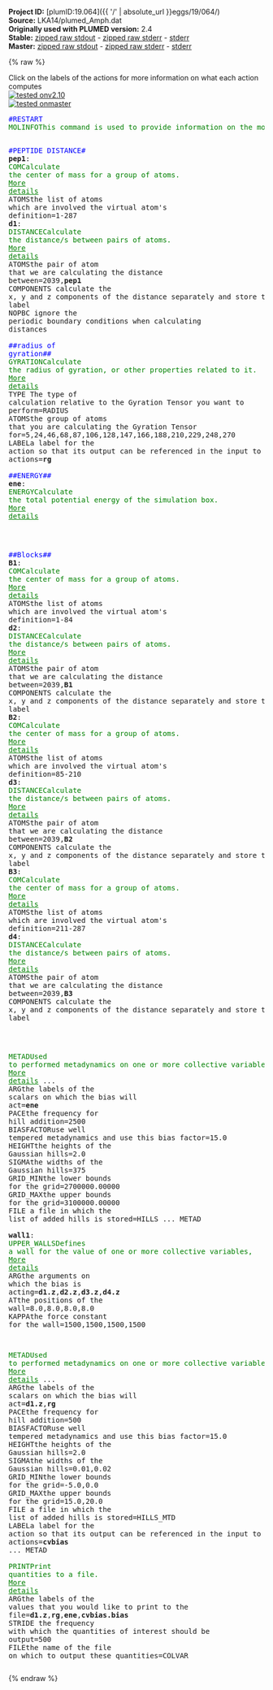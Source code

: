 **Project ID:** [plumID:19.064]({{ '/' | absolute_url }}eggs/19/064/)  
**Source:** LKA14/plumed_Amph.dat  
**Originally used with PLUMED version:** 2.4  
**Stable:** [zipped raw stdout](plumed_Amph.dat.plumed.stdout.txt.zip) - [zipped raw stderr](plumed_Amph.dat.plumed.stderr.txt.zip) - [stderr](plumed_Amph.dat.plumed.stderr)  
**Master:** [zipped raw stdout](plumed_Amph.dat.plumed_master.stdout.txt.zip) - [zipped raw stderr](plumed_Amph.dat.plumed_master.stderr.txt.zip) - [stderr](plumed_Amph.dat.plumed_master.stderr)  

{% raw %}
<div class="plumedpreheader">
<div class="headerInfo" id="value_details_data/LKA14/plumed_Amph.dat"> Click on the labels of the actions for more information on what each action computes </div>
<div class="containerBadge">
<div class="headerBadge"><a href="plumed_Amph.dat.plumed.stderr"><img src="https://img.shields.io/badge/v2.10-passing-green.svg" alt="tested onv2.10" /></a></div>
<div class="headerBadge"><a href="plumed_Amph.dat.plumed_master.stderr"><img src="https://img.shields.io/badge/master-passing-green.svg" alt="tested onmaster" /></a></div>
</div>
</div>
<pre class="plumedlisting">
<span style="color:blue" class="comment">#RESTART</span>
<span class="plumedtooltip" style="color:green">MOLINFO<span class="right">This command is used to provide information on the molecules that are present in your system. <a href="https://www.plumed.org/doc-master/user-doc/html/MOLINFO" style="color:green">More details</a><i></i></span></span> <span class="plumedtooltip">MOLTYPE<span class="right"> what kind of molecule is contained in the pdb file - usually not needed since protein/RNA/DNA are compatible<i></i></span></span>=protein <span class="plumedtooltip">STRUCTURE<span class="right">a file in pdb format containing a reference structure<i></i></span></span>=conf.pdb

<span style="color:blue" class="comment">#PEPTIDE DISTANCE#</span>
<span style="display:none;" id="data/LKA14/plumed_Amph.dat">The MOLINFO action with label <b></b> calculates something</span><b name="data/LKA14/plumed_Amph.datpep1" onclick='showPath("data/LKA14/plumed_Amph.dat","data/LKA14/plumed_Amph.datpep1","data/LKA14/plumed_Amph.datpep1","brown")'>pep1</b>: <span class="plumedtooltip" style="color:green">COM<span class="right">Calculate the center of mass for a group of atoms. <a href="https://www.plumed.org/doc-master/user-doc/html/COM" style="color:green">More details</a><i></i></span></span> <span class="plumedtooltip">ATOMS<span class="right">the list of atoms which are involved the virtual atom's definition<i></i></span></span>=1-287
<span style="display:none;" id="data/LKA14/plumed_Amph.datpep1">The COM action with label <b>pep1</b> calculates something</span><b name="data/LKA14/plumed_Amph.datd1" onclick='showPath("data/LKA14/plumed_Amph.dat","data/LKA14/plumed_Amph.datd1","data/LKA14/plumed_Amph.datd1","brown")'>d1</b>: <span class="plumedtooltip" style="color:green">DISTANCE<span class="right">Calculate the distance/s between pairs of atoms. <a href="https://www.plumed.org/doc-master/user-doc/html/DISTANCE" style="color:green">More details</a><i></i></span></span> <span class="plumedtooltip">ATOMS<span class="right">the pair of atom that we are calculating the distance between<i></i></span></span>=2039,<b name="data/LKA14/plumed_Amph.datpep1">pep1</b> <span class="plumedtooltip">COMPONENTS<span class="right"> calculate the x, y and z components of the distance separately and store them as label<i></i></span></span> <span class="plumedtooltip">NOPBC<span class="right"> ignore the periodic boundary conditions when calculating distances<i></i></span></span>
<br/><span style="color:blue" class="comment">##radius of gyration##</span>
<span style="display:none;" id="data/LKA14/plumed_Amph.datd1">The DISTANCE action with label <b>d1</b> calculates the following quantities:<table  align="center" frame="void" width="95%" cellpadding="5%"><tr><td width="5%"><b> Quantity </b>  </td><td><b> Description </b> </td></tr><tr><td width="5%">d1.x</td><td>the x-component of the vector connecting the two atoms</td></tr><tr><td width="5%">d1.y</td><td>the y-component of the vector connecting the two atoms</td></tr><tr><td width="5%">d1.z</td><td>the z-component of the vector connecting the two atoms</td></tr><tr><td width="5%">d1.value</td><td>the DISTANCE between this pair of atoms</td></tr></table></span><span class="plumedtooltip" style="color:green">GYRATION<span class="right">Calculate the radius of gyration, or other properties related to it. <a href="https://www.plumed.org/doc-master/user-doc/html/GYRATION" style="color:green">More details</a><i></i></span></span> <span class="plumedtooltip">TYPE<span class="right"> The type of calculation relative to the Gyration Tensor you want to perform<i></i></span></span>=RADIUS <span class="plumedtooltip">ATOMS<span class="right">the group of atoms that you are calculating the Gyration Tensor for<i></i></span></span>=5,24,46,68,87,106,128,147,166,188,210,229,248,270 <span class="plumedtooltip">LABEL<span class="right">a label for the action so that its output can be referenced in the input to other actions<i></i></span></span>=<b name="data/LKA14/plumed_Amph.datrg" onclick='showPath("data/LKA14/plumed_Amph.dat","data/LKA14/plumed_Amph.datrg","data/LKA14/plumed_Amph.datrg","brown")'>rg</b>
<br/><span style="color:blue" class="comment">##ENERGY##</span>
<span style="display:none;" id="data/LKA14/plumed_Amph.datrg">The GYRATION action with label <b>rg</b> calculates the following quantities:<table  align="center" frame="void" width="95%" cellpadding="5%"><tr><td width="5%"><b> Quantity </b>  </td><td><b> Description </b> </td></tr><tr><td width="5%">rg.value</td><td>the radius that was computed from the weights</td></tr></table></span><b name="data/LKA14/plumed_Amph.datene" onclick='showPath("data/LKA14/plumed_Amph.dat","data/LKA14/plumed_Amph.datene","data/LKA14/plumed_Amph.datene","brown")'>ene</b>: <span class="plumedtooltip" style="color:green">ENERGY<span class="right">Calculate the total potential energy of the simulation box. <a href="https://www.plumed.org/doc-master/user-doc/html/ENERGY" style="color:green">More details</a><i></i></span></span>

<br/><span style="color:blue" class="comment">##Blocks##</span>
<span style="display:none;" id="data/LKA14/plumed_Amph.datene">The ENERGY action with label <b>ene</b> calculates something</span><b name="data/LKA14/plumed_Amph.datB1" onclick='showPath("data/LKA14/plumed_Amph.dat","data/LKA14/plumed_Amph.datB1","data/LKA14/plumed_Amph.datB1","brown")'>B1</b>: <span class="plumedtooltip" style="color:green">COM<span class="right">Calculate the center of mass for a group of atoms. <a href="https://www.plumed.org/doc-master/user-doc/html/COM" style="color:green">More details</a><i></i></span></span> <span class="plumedtooltip">ATOMS<span class="right">the list of atoms which are involved the virtual atom's definition<i></i></span></span>=1-84
<span style="display:none;" id="data/LKA14/plumed_Amph.datB1">The COM action with label <b>B1</b> calculates something</span><b name="data/LKA14/plumed_Amph.datd2" onclick='showPath("data/LKA14/plumed_Amph.dat","data/LKA14/plumed_Amph.datd2","data/LKA14/plumed_Amph.datd2","brown")'>d2</b>: <span class="plumedtooltip" style="color:green">DISTANCE<span class="right">Calculate the distance/s between pairs of atoms. <a href="https://www.plumed.org/doc-master/user-doc/html/DISTANCE" style="color:green">More details</a><i></i></span></span> <span class="plumedtooltip">ATOMS<span class="right">the pair of atom that we are calculating the distance between<i></i></span></span>=2039,<b name="data/LKA14/plumed_Amph.datB1">B1</b> <span class="plumedtooltip">COMPONENTS<span class="right"> calculate the x, y and z components of the distance separately and store them as label<i></i></span></span> 
<span style="display:none;" id="data/LKA14/plumed_Amph.datd2">The DISTANCE action with label <b>d2</b> calculates the following quantities:<table  align="center" frame="void" width="95%" cellpadding="5%"><tr><td width="5%"><b> Quantity </b>  </td><td><b> Description </b> </td></tr><tr><td width="5%">d2.x</td><td>the x-component of the vector connecting the two atoms</td></tr><tr><td width="5%">d2.y</td><td>the y-component of the vector connecting the two atoms</td></tr><tr><td width="5%">d2.z</td><td>the z-component of the vector connecting the two atoms</td></tr><tr><td width="5%">d2.value</td><td>the DISTANCE between this pair of atoms</td></tr></table></span><b name="data/LKA14/plumed_Amph.datB2" onclick='showPath("data/LKA14/plumed_Amph.dat","data/LKA14/plumed_Amph.datB2","data/LKA14/plumed_Amph.datB2","brown")'>B2</b>: <span class="plumedtooltip" style="color:green">COM<span class="right">Calculate the center of mass for a group of atoms. <a href="https://www.plumed.org/doc-master/user-doc/html/COM" style="color:green">More details</a><i></i></span></span> <span class="plumedtooltip">ATOMS<span class="right">the list of atoms which are involved the virtual atom's definition<i></i></span></span>=85-210
<span style="display:none;" id="data/LKA14/plumed_Amph.datB2">The COM action with label <b>B2</b> calculates something</span><b name="data/LKA14/plumed_Amph.datd3" onclick='showPath("data/LKA14/plumed_Amph.dat","data/LKA14/plumed_Amph.datd3","data/LKA14/plumed_Amph.datd3","brown")'>d3</b>: <span class="plumedtooltip" style="color:green">DISTANCE<span class="right">Calculate the distance/s between pairs of atoms. <a href="https://www.plumed.org/doc-master/user-doc/html/DISTANCE" style="color:green">More details</a><i></i></span></span> <span class="plumedtooltip">ATOMS<span class="right">the pair of atom that we are calculating the distance between<i></i></span></span>=2039,<b name="data/LKA14/plumed_Amph.datB2">B2</b> <span class="plumedtooltip">COMPONENTS<span class="right"> calculate the x, y and z components of the distance separately and store them as label<i></i></span></span> 
<span style="display:none;" id="data/LKA14/plumed_Amph.datd3">The DISTANCE action with label <b>d3</b> calculates the following quantities:<table  align="center" frame="void" width="95%" cellpadding="5%"><tr><td width="5%"><b> Quantity </b>  </td><td><b> Description </b> </td></tr><tr><td width="5%">d3.x</td><td>the x-component of the vector connecting the two atoms</td></tr><tr><td width="5%">d3.y</td><td>the y-component of the vector connecting the two atoms</td></tr><tr><td width="5%">d3.z</td><td>the z-component of the vector connecting the two atoms</td></tr><tr><td width="5%">d3.value</td><td>the DISTANCE between this pair of atoms</td></tr></table></span><b name="data/LKA14/plumed_Amph.datB3" onclick='showPath("data/LKA14/plumed_Amph.dat","data/LKA14/plumed_Amph.datB3","data/LKA14/plumed_Amph.datB3","brown")'>B3</b>: <span class="plumedtooltip" style="color:green">COM<span class="right">Calculate the center of mass for a group of atoms. <a href="https://www.plumed.org/doc-master/user-doc/html/COM" style="color:green">More details</a><i></i></span></span> <span class="plumedtooltip">ATOMS<span class="right">the list of atoms which are involved the virtual atom's definition<i></i></span></span>=211-287
<span style="display:none;" id="data/LKA14/plumed_Amph.datB3">The COM action with label <b>B3</b> calculates something</span><b name="data/LKA14/plumed_Amph.datd4" onclick='showPath("data/LKA14/plumed_Amph.dat","data/LKA14/plumed_Amph.datd4","data/LKA14/plumed_Amph.datd4","brown")'>d4</b>: <span class="plumedtooltip" style="color:green">DISTANCE<span class="right">Calculate the distance/s between pairs of atoms. <a href="https://www.plumed.org/doc-master/user-doc/html/DISTANCE" style="color:green">More details</a><i></i></span></span> <span class="plumedtooltip">ATOMS<span class="right">the pair of atom that we are calculating the distance between<i></i></span></span>=2039,<b name="data/LKA14/plumed_Amph.datB3">B3</b> <span class="plumedtooltip">COMPONENTS<span class="right"> calculate the x, y and z components of the distance separately and store them as label<i></i></span></span> 

<br/><span style="display:none;" id="data/LKA14/plumed_Amph.datd4">The DISTANCE action with label <b>d4</b> calculates the following quantities:<table  align="center" frame="void" width="95%" cellpadding="5%"><tr><td width="5%"><b> Quantity </b>  </td><td><b> Description </b> </td></tr><tr><td width="5%">d4.x</td><td>the x-component of the vector connecting the two atoms</td></tr><tr><td width="5%">d4.y</td><td>the y-component of the vector connecting the two atoms</td></tr><tr><td width="5%">d4.z</td><td>the z-component of the vector connecting the two atoms</td></tr><tr><td width="5%">d4.value</td><td>the DISTANCE between this pair of atoms</td></tr></table></span><span class="plumedtooltip" style="color:green">METAD<span class="right">Used to performed metadynamics on one or more collective variables. <a href="https://www.plumed.org/doc-master/user-doc/html/METAD" style="color:green">More details</a><i></i></span></span> ...
<span class="plumedtooltip">ARG<span class="right">the labels of the scalars on which the bias will act<i></i></span></span>=<b name="data/LKA14/plumed_Amph.datene">ene</b>
<span class="plumedtooltip">PACE<span class="right">the frequency for hill addition<i></i></span></span>=2500 <span class="plumedtooltip">BIASFACTOR<span class="right">use well tempered metadynamics and use this bias factor<i></i></span></span>=15.0 <span class="plumedtooltip">HEIGHT<span class="right">the heights of the Gaussian hills<i></i></span></span>=2.0
<span class="plumedtooltip">SIGMA<span class="right">the widths of the Gaussian hills<i></i></span></span>=375
<span class="plumedtooltip">GRID_MIN<span class="right">the lower bounds for the grid<i></i></span></span>=2700000.00000
<span class="plumedtooltip">GRID_MAX<span class="right">the upper bounds for the grid<i></i></span></span>=3100000.00000
<span class="plumedtooltip">FILE<span class="right"> a file in which the list of added hills is stored<i></i></span></span>=HILLS
... METAD
<br/><b name="data/LKA14/plumed_Amph.datwall1" onclick='showPath("data/LKA14/plumed_Amph.dat","data/LKA14/plumed_Amph.datwall1","data/LKA14/plumed_Amph.datwall1","brown")'>wall1</b>: <span class="plumedtooltip" style="color:green">UPPER_WALLS<span class="right">Defines a wall for the value of one or more collective variables, <a href="https://www.plumed.org/doc-master/user-doc/html/UPPER_WALLS" style="color:green">More details</a><i></i></span></span> <span class="plumedtooltip">ARG<span class="right">the arguments on which the bias is acting<i></i></span></span>=<b name="data/LKA14/plumed_Amph.datd1">d1.z</b>,<b name="data/LKA14/plumed_Amph.datd2">d2.z</b>,<b name="data/LKA14/plumed_Amph.datd3">d3.z</b>,<b name="data/LKA14/plumed_Amph.datd4">d4.z</b> <span class="plumedtooltip">AT<span class="right">the positions of the wall<i></i></span></span>=8.0,8.0,8.0,8.0 <span class="plumedtooltip">KAPPA<span class="right">the force constant for the wall<i></i></span></span>=1500,1500,1500,1500 

<span style="display:none;" id="data/LKA14/plumed_Amph.datwall1">The UPPER_WALLS action with label <b>wall1</b> calculates the following quantities:<table  align="center" frame="void" width="95%" cellpadding="5%"><tr><td width="5%"><b> Quantity </b>  </td><td><b> Description </b> </td></tr><tr><td width="5%">wall1.bias</td><td>the instantaneous value of the bias potential</td></tr><tr><td width="5%">wall1.force2</td><td>the instantaneous value of the squared force due to this bias potential</td></tr></table></span><span class="plumedtooltip" style="color:green">METAD<span class="right">Used to performed metadynamics on one or more collective variables. <a href="https://www.plumed.org/doc-master/user-doc/html/METAD" style="color:green">More details</a><i></i></span></span> ...
<span class="plumedtooltip">ARG<span class="right">the labels of the scalars on which the bias will act<i></i></span></span>=<b name="data/LKA14/plumed_Amph.datd1">d1.z</b>,<b name="data/LKA14/plumed_Amph.datrg">rg</b>
<span class="plumedtooltip">PACE<span class="right">the frequency for hill addition<i></i></span></span>=500 <span class="plumedtooltip">BIASFACTOR<span class="right">use well tempered metadynamics and use this bias factor<i></i></span></span>=15.0 <span class="plumedtooltip">HEIGHT<span class="right">the heights of the Gaussian hills<i></i></span></span>=2.0
<span class="plumedtooltip">SIGMA<span class="right">the widths of the Gaussian hills<i></i></span></span>=0.01,0.02
<span class="plumedtooltip">GRID_MIN<span class="right">the lower bounds for the grid<i></i></span></span>=-5.0,0.0
<span class="plumedtooltip">GRID_MAX<span class="right">the upper bounds for the grid<i></i></span></span>=15.0,20.0
<span class="plumedtooltip">FILE<span class="right"> a file in which the list of added hills is stored<i></i></span></span>=HILLS_MTD
<span class="plumedtooltip">LABEL<span class="right">a label for the action so that its output can be referenced in the input to other actions<i></i></span></span>=<b name="data/LKA14/plumed_Amph.datcvbias" onclick='showPath("data/LKA14/plumed_Amph.dat","data/LKA14/plumed_Amph.datcvbias","data/LKA14/plumed_Amph.datcvbias","brown")'>cvbias</b>
... METAD
<br/><span style="display:none;" id="data/LKA14/plumed_Amph.datcvbias">The METAD action with label <b>cvbias</b> calculates the following quantities:<table  align="center" frame="void" width="95%" cellpadding="5%"><tr><td width="5%"><b> Quantity </b>  </td><td><b> Description </b> </td></tr><tr><td width="5%">cvbias.bias</td><td>the instantaneous value of the bias potential</td></tr></table></span><span class="plumedtooltip" style="color:green">PRINT<span class="right">Print quantities to a file. <a href="https://www.plumed.org/doc-master/user-doc/html/PRINT" style="color:green">More details</a><i></i></span></span> <span class="plumedtooltip">ARG<span class="right">the labels of the values that you would like to print to the file<i></i></span></span>=<b name="data/LKA14/plumed_Amph.datd1">d1.z</b>,<b name="data/LKA14/plumed_Amph.datrg">rg</b>,<b name="data/LKA14/plumed_Amph.datene">ene</b>,<b name="data/LKA14/plumed_Amph.datcvbias">cvbias.bias</b> <span class="plumedtooltip">STRIDE<span class="right"> the frequency with which the quantities of interest should be output<i></i></span></span>=500 <span class="plumedtooltip">FILE<span class="right">the name of the file on which to output these quantities<i></i></span></span>=COLVAR
</pre>
{% endraw %}
